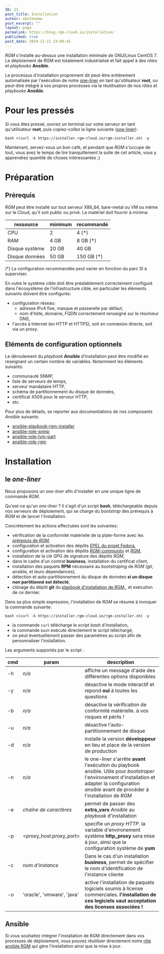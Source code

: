 ```yaml
---
ID: 23
post_title: Installation
author: ebelhomme
post_excerpt: ""
layout: page
permalink: https://blog.rgm-cloud.io/installation/
published: true
post_date: 2019-12-11 23:08:45
---
```

*RGM* s'installe au-dessus une installation minimale de GNU/Linux CentOS 7. Le déploiement de RGM est totalement industrialisé et fait appel à des *rôles* et *playbooks* **Ansible**.

Le processus d'installation proprement dit peut-être entièrement automatisée par l'exécution de notre [one-liner](https://installer.rgm-cloud.io/rgm-installer.sh) en tant qu'utilisateur **root**, ou peut-être intégré à vos propres processes via la réutilisation de nos *rôles* et *playbooks* **Ansible**.

# Pour les pressés

Si vous êtes pressé, ouvrez un terminal sur votre serveur en tant qu'utilisateur **root**, puis copiez-collez la ligne suivante ([one-liner](#le-one-liner)):
```shell
bash <(curl -k https://installer.rgm-cloud.io/rgm-installer.sh) -y
```

Maintenant, servez-vous un bon café, et pendant que *RGM* s'occupe de tout, vous avez le temps de lire tranquillement la suite de cet article, vous y apprendrez quantité de choses intéressantes ;)

# Préparation

## Prérequis

*RGM* peut être installé sur tout serveur X86_64, bare-metal ou VM ou même sur le Cloud, qu'il soit public ou privé. Le matériel doit fournir à minima:

| ressource      | minimum | recommandé |
|----------------|---------|------------|
| CPU            | 2       | 4 (*)      |
| RAM            | 4 GB    | 8 GB (*)   |
| Disque système | 20 GB   | 40 GB      |
| Disque données | 50 GB   | 150 GB (*) |

(*) La configuration recommandée peut varier en fonction du parc SI à superviser.

En outre le système cible doit être préalablement correctement configuré dans l'écosystème de l'infrastructure cible, en particulier les éléments suivants doivent être configurés:
- configuration réseau:
  - adresse IPv4 fixe, masque et passerelle par défaut,
  - nom d'hôte, domaine, FQDN correctement renseigné sur le résolveur DNS,
- l'accès à Internet (en HTTP et HTTPS), soit en connexion directe, soit via un proxy.

## Eléments de configuration optionnels

Le déroulement du *playbook* **Ansible** d'installation peut être modifié en reseignant un certain nombre de variables. Notamment les éléments suivants:
- communauté SNMP,
- liste de serveurs de temps,
- serveur mandataire HTTP,
- schéma de partitionnement du disque de données,
- certificat X509 pour le serveur HTTP,
- etc.

Pour plus de détails, se reporter aux documentations de nos composants *Ansible* suivants: 
- [ansible-playbook-rgm-installer](https://github.com/RGM-OSC/ansible-playbook-rgm-installer)
- [ansible-role-snmp](https://github.com/RGM-OSC/ansible-role-snmp)
- [ansible-role-lvm-part](https://github.com/RGM-OSC/ansible-role-lvm-part)
- [ansible-role-rgm](https://github.com/RGM-OSC/ansible-role-rgm)

# Installation

## le *one-liner*

Nous proposons un *one-liner* afin d'installer en une unique ligne de commande *RGM*.

Qu'est-ce qu'un *one-liner* ? Il s'agit d'un script **bash**, téléchargeable depuis nos serveurs de déploiement, qui se charge du *bootstrap* des prérequis à *RGM* et de lancer l'installation.

Concrètement les actions effectuées sont les suivantes:
- vérification de la conformité matérielle de la plate-forme avec les [prérequis de *RGM*](#Prérequis),
- configuration et activation des dépôts [EPEL du projet Fedora](https://fedoraproject.org/wiki/EPEL),
- configuration et activation des dépôts [RGM-community](https://community.repo.rgm-cloud.io) et [RGM](https://repo.rgm-cloud.io),
- installation de la clé GPG de signature des dépôts *RGM*,
- dans le cadre d'un contrat **business**, installation du certificat client,
- installation des paquets **RPM** nécessaire au *bootstraping* de *RGM* (git, ansible, et leurs dépendances),
- détection et auto-partitionnement du disque de données **si un disque non partitionné est détecté**,
- clônage du dépôt **git** du [playbook d'installation de RGM ](https://github.com/RGM-OSC/ansible-playbook-rgm-installer), et exécution de ce dernier.

Dans sa plus simple expression, l'installation de *RGM* se résume à invoquer la commande suivante:
```shell
bash <(curl -k https://installer.rgm-cloud.io/rgm-installer.sh) -y
```
- la commande `curl` télécharge le script *bash* d'installation,
- la commande `bash` exécute directement le script téléchargé,
- on peut éventuellement passer des paramètres au script afin de personnaliser l'installation.

Les arguments supportés par le script :

| cmd | param                      | description |
|-----|----------------------------|-------------|
| -h  |  *n/a*                     | affiche un message d'aide des différentes options disponibles |
| -y  |  *n/a*                     | désactive le mode interactif et repond **oui** à toutes les questions |
| -b  |  *n/a*                     | désactive la vérification de conformité matérielle. à vos risques et périls ! |
| -u  |  *n/a*                     | désactive l'auto-partitionnement de disque |
| -d  |  *n/a*                     | installe la version **développeur** en lieu et place de la version de production |
| -n  |  *n/a*                     | le one-liner s'arrête **avant** l'exécution du playbook ansible. Utile pour *bootstraper* l'environement d'installation et adapter la configuration *ansible* avant de procéder à l'installation de *RGM* |
| -e  | *chaîne de caractères*     | permet de passer des **extra_vars** *Ansible* au *playbook* d'installation |
| -p  | <proxy_host:proxy_port>    | specifie un *proxy HTTP*. la variable d'environement système **http_proxy** sera mise à jour, ainsi que la configuration système de **yum** |
| -c  | *nom d'instance*           | Dans le cas d'un installation **business**, permet de spécifier le nom d'identification de l'instance cliente |
| -o  | 'oracle', 'vmware', 'java' | active l'installation de paquets logiciels soumis à license commerciales. **l'installation de ces logiciels vaut acceptation des licenses associées !** |

## Ansible

Si vous souhaitez intégrer l'installation de RGM directement dans vos processes de déploiement, vous pouvez réutiliser directement notre [rôle ansible RGM](https://github.com/RGM-OSC/ansible-role-rgm) qui gère l'installation ainsi que la mise à jour.

